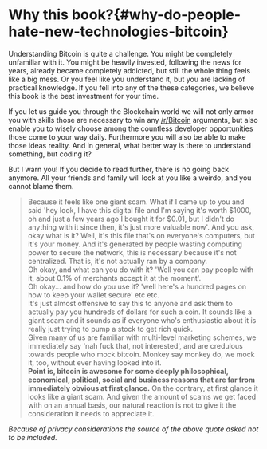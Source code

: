 # Why this book?{#why-do-people-hate-new-technologies-bitcoin}

Understanding Bitcoin is quite a challenge. You might be completely unfamiliar with it. You might be heavily invested, following the news for years, already became completely addicted, but still the whole thing feels like a big mess. Or you feel like you understand it, but you are lacking of practical knowledge. If you fell into any of the these categories, we believe this book is the best investment for your time.  

If you let us guide you through the Blockchain world we will not only armor you with skills those are necessary to win any [/r/Bitcoin](http://www.reddit.com/r/Bitcoin/) arguments, but also enable you to wisely choose among the countless developer opportunities those come to your way daily. Furthermore you will also be able to make those ideas reality. And in general, what better way is there to understand something, but coding it?  

But I warn you! If you decide to read further, there is no going back anymore. All your friends and family will look at you like a weirdo, and you cannot blame them.

> Because it feels like one giant scam. What if I came up to you and said 'hey look, I have this digital file and I'm saying it's worth $1000, oh and just a few years ago I bought it for $0.01, but I didn't do anything with it since then, it's just more valuable now'.
And you ask, okay what is it? Well, it's this file that's on everyone's computers, but it's your money. And it's generated by people wasting computing power to secure the network, this is necessary because it's not centralized. That is, it's not actually ran by a company.  
Oh okay, and what can you do with it? 'Well you can pay people with it, about 0.1% of merchants accept it at the moment'.  
Oh okay... and how do you use it? 'well here's a hundred pages on how to keep your wallet secure' etc etc.  
It's just almost offensive to say this to anyone and ask them to actually pay you hundreds of dollars for such a coin. It sounds like a giant scam and it sounds as if everyone who's enthusiastic about it is really just trying to pump a stock to get rich quick.  
Given many of us are familiar with multi-level marketing schemes, we immediately say 'nah fuck that, not interested', and are credulous towards people who mock bitcoin. Monkey say monkey do, we mock it, too, without ever having looked into it.  
**Point is, bitcoin is awesome for some deeply philosophical, economical, political, social and business reasons that are far from immediately obvious at first glance.** On the contrary, at first glance it looks like a giant scam. And given the amount of scams we get faced with on an annual basis, our natural reaction is not to give it the consideration it needs to appreciate it.  

*Because of privacy considerations the source of the above quote asked not to be included.*